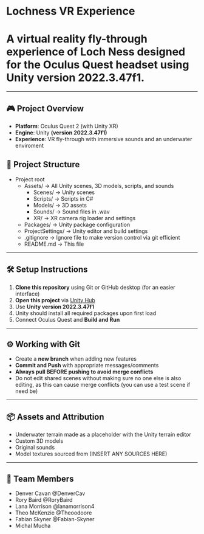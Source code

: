 # Lochness VR Experience

# A virtual reality fly-through experience of Loch Ness designed for the Oculus Quest headset using Unity version **2022.3.47f1**.

---

## 🎮 Project Overview

- **Platform**: Oculus Quest 2 (with Unity XR)
- **Engine**: Unity **(version 2022.3.47f1)**
- **Experience**: VR fly-through with immersive sounds and an underwater enviroment

## 📁 Project Structure

- Project root
  - Assets/ -> All Unity scenes, 3D models, scripts, and sounds
    - Scenes/ -> Unity scenes
    - Scripts/ -> Scripts in C#
    - Models/ -> 3D assets
    - Sounds/ -> Sound files in .wav
    - XR/ -> XR camera rig loader and settings
  - Packages/ -> Unity package configuration
  - ProjectSettings/ -> Unity editor and build settings
  - .gitignore -> Ignore file to make version control via git efficient
  - README.md -> This file

---

## 🛠️ Setup Instructions

1. **Clone this repository** using Git or GitHub desktop (for an easier interface)
2. **Open this project** via [Unity Hub](https://unity.com/download)
3. Use **Unity version 2022.3.47f1**
4. Unity should install all required packages upon first load
5. Connect Oculus Quest and **Build and Run**

---

## ⚙️ Working with Git

- Create a **new branch** when adding new features
- **Commit and Push** with appropriate messages/comments
- **Always pull BEFORE pushing to avoid merge conflicts**
- Do not edit shared scenes without making sure no one else is also editing, as this can cause merge conflicts (you can use a test scene if need be)

---

## 📦 Assets and Attribution

- Underwater terrain made as a placeholder with the Unity terrain editor
- Custom 3D models
- Original sounds
- Model textures sourced from (INSERT ANY SOURCES HERE)

---

## 👥 Team Members

- Denver Cavan @DenverCav
- Rory Baird @RoryBaird
- Lana Morrison @lanamorrison4
- Theo McKenzie @Theoodoore
- Fabian Skyner @Fabian-Skyner
- Michal Mucha
